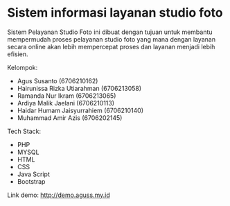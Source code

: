 # Sistem informasi layanan studio foto
Sistem Pelayanan Studio Foto ini dibuat dengan tujuan untuk membantu mempermudah proses pelayanan studio foto yang mana dengan layanan secara online akan lebih mempercepat proses dan layanan menjadi lebih efisien.

Kelompok:
- Agus Susanto (6706210162) 
- Hairunissa Rizka Utiarahman (6706213058) 
- Ramanda Nur Ikram (6706213065) 
- Ardiya Malik Jaelani (6706210113) 
- Haidar Humam Jaisyurrahiem (6706210140) 
- Muhammad Amir Azis (6706202145) 

Tech Stack:
- PHP
- MYSQL
- HTML
- CSS
- Java Script
- Bootstrap

Link demo: http://demo.aguss.my.id